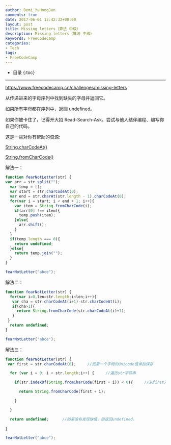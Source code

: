 ```yaml
---
author: Demi_YuHongJun
comments: true
date: 2017-06-01 12:42:32+00:00
layout: post
title: Missing letters（算法 中级）
description: Missing letters（算法 中级）
keywords: FreeCodeCamp
categories:
- Tech
tags:
- FreeCodeCamp
---
```

* 目录
{:toc}
---

https://www.freecodecamp.cn/challenges/missing-letters

从传递进来的字母序列中找到缺失的字母并返回它。

如果所有字母都在序列中，返回 undefined。

如果你被卡住了，记得开大招 Read-Search-Ask。尝试与他人结伴编程、编写你自己的代码。

这是一些对你有帮助的资源:

[String.charCodeAt()](https://developer.mozilla.org/zh-CN/docs/Web/JavaScript/Reference/Global_Objects/String/charCodeAt)

[String.fromCharCode()](https://developer.mozilla.org/zh-CN/docs/Web/JavaScript/Reference/Global_Objects/String/fromCharCode)

解法一：
```javascript
function fearNotLetter(str) {
var arr = str.split("");
  var temp = [];
  var start = str.charCodeAt(0);
  var end = str.charAt(str.length - 1).charCodeAt(0);
  for(var i = start; i < end + 1; i++){
    var item = String.fromCharCode(i);
    if(arr[0] !== item){  
      temp.push(item);
    }else{
      arr.shift();
    }
  }
  if(temp.length === 0){
    return undefined;
  }else{
    return temp.join("");
  }  
}

fearNotLetter("abce");

```

解法二：
```javascript
function fearNotLetter(str) {
  for(var i=0,len=str.length;i<len;i++){  
   var cha = str.charCodeAt(i+1)-str.charCodeAt(i);  
   if(cha>1){  
     return String.fromCharCode(str.charCodeAt(i)+1);  
   }  
 }  
  return undefined;  
}

fearNotLetter("abce");

```
解法三：

```javascript
function fearNotLetter(str) {
 var first = str.charCodeAt(0);     //把第一个字母的Unicode值单独保存

  for (var i = 0; i < str.length;i++) {     //遍历str字符串

    if(str.indexOf(String.fromCharCode(first + i)) < 0){     //从first开始一个个对str字符串查找，如果找到缺少的那一个，即 <0，则返回该值。

      return String.fromCharCode(first + i);

    }    

  }

  return undefined;      //如果没有发现缺值，则返回undefined。
 
}

fearNotLetter("abce");

```

